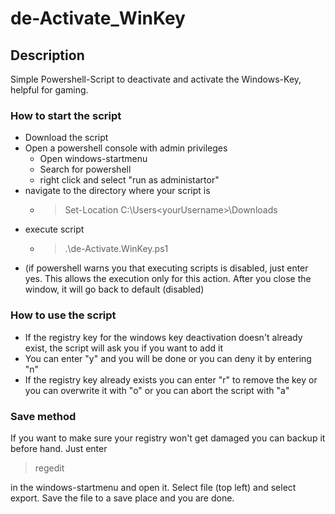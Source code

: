 # de-Activate_WinKey
## Description
Simple Powershell-Script to deactivate and activate the Windows-Key, helpful for gaming.


### How to start the script
- Download the script
- Open a powershell console with admin privileges
  - Open windows-startmenu
  - Search for powershell
  - right click and select "run as administartor"
- navigate to the directory where your script is
  - > Set-Location C:\Users\<yourUsername>\Downloads
- execute script
  - > .\de-Activate.WinKey.ps1
- (if powershell warns you that executing scripts is disabled, just enter yes. This allows the execution only for this action. After you close the window, it will go back to default (disabled)


### How to use the script
- If the registry key for the windows key deactivation doesn't already exist, the script will ask you if you want to add it
- You can enter "y" and you will be done or you can deny it by entering "n"
- If the registry key already exists you can enter "r" to remove the key or you can overwrite it with "o" or you can abort the script with "a"

### Save method
If you want to make sure your registry won't get damaged you can backup it before hand.
Just enter
> regedit

in the windows-startmenu and open it.
Select file (top left) and select export.
Save the file to a save place and you are done.

